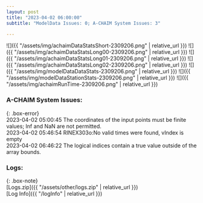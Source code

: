```yaml
---
layout: post
title: "2023-04-02 06:00:00"
subtitle: "ModelData Issues: 0; A-CHAIM System Issues: 3"

---
```


![]({{ "/assets/img/achaimDataStatsShort-2309206.png" | relative_url }})
![]({{ "/assets/img/achaimDataStatsLong00-2309206.png" | relative_url }})
![]({{ "/assets/img/achaimDataStatsLong01-2309206.png" | relative_url }})
![]({{ "/assets/img/achaimDataStatsLong02-2309206.png" | relative_url }})
![]({{ "/assets/img/modelDataDataStats-2309206.png" | relative_url }})
![]({{ "/assets/img/modelDataStationStats-2309206.png" | relative_url }})
![]({{ "/assets/img/achaimRunTime-2309206.png" | relative_url }})



### A-CHAIM System Issues:  
  
{: .box-error}  
2023-04-02 05:00:45 The coordinates of the input points must be finite values; Inf and NaN are not permitted.  
2023-04-02 05:46:54 RINEX303o:No valid times were found, vIndex is empty  
2023-04-02 06:46:22 The logical indices contain a true value outside of the array bounds.  

### Logs:  
  
{: .box-note}  
[Logs.zip]({{ "/assets/other/logs.zip" | relative_url }})  
[Log Info]({{ "/logInfo" | relative_url }})  

